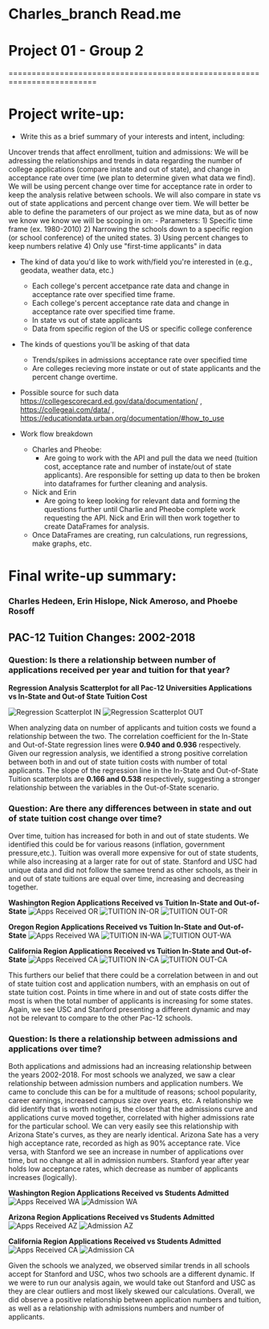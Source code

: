 # Charles_branch Read.me
Project 01 - Group 2
====================

=========================================================================

Project write-up:
=================

- Write this as a brief summary of your interests and intent, including:

Uncover trends that affect enrollment, tuition and admissions:
    We will be adressing the relationships and trends in data regarding the number of college applications (compare instate and out of state), and change in acceptance rate over time (we plan to determine given what data we find). We will be using percent change over time for acceptance rate in order to keep the analysis relative between schools. We will also compare in state vs out of state applications and percent change over tiem. We will better be able to define the parameters of our project as we mine data, but as of now we know we know we will be scoping in on:
    - Parameters:
    1) Specific time frame (ex. 1980-2010)
    2) Narrowing the schools down to a specific region (or school conference) of the united states. 
    3) Using percent changes to keep numbers relative
    4) Only use "first-time applicants" in data
    
    
- The kind of data you'd like to work with/field you're interested in (e.g., geodata, weather data, etc.)

    - Each college's percent accetpance rate data and change in acceptance rate over specified time frame.
    - Each college's percent acceptance rate data and change in acceptance rate over specified time frame.
    - In state vs out of state applicants
    - Data from specific region of the US or specific college conference 

- The kinds of questions you'll be asking of that data
    - Trends/spikes in admissions acceptance rate over specified time
    - Are colleges recieving more instate or out of state applicants and the percent change overtime.

- Possible source for such data
    https://collegescorecard.ed.gov/data/documentation/ ,
    https://collegeai.com/data/ ,
    https://educationdata.urban.org/documentation/#how_to_use 

- Work flow breakdown
    - Charles and Pheobe: 
        - Are going to work with the API and pull the data we need (tuition cost, acceptance rate and number of instate/out of state applicants). Are responsible for setting up data to then be broken into dataframes for further cleaning and analysis.
    - Nick and Erin
        - Are going to keep looking for relevant data and forming the questions further until Charlie and Pheobe complete work requesting the API. Nick and Erin will then work together to create DataFrames for analysis.
    - Once DataFrames are creating, run calculations, run regressions, make graphs, etc. 


Final write-up summary:
=================

### Charles Hedeen, Erin Hislope, Nick Ameroso, and Phoebe Rosoff
## PAC-12 Tuition Changes: 2002-2018

### Question: Is there a relationship between number of applications received per year and tuition for that year?

**Regression Analysis Scatterplot for all Pac-12 Universities Applications vs In-State and Out-of State Tuition Cost**

![Regression Scatterplot IN](/Analysis_Graphs/regressions_graphs/TTL_apps_vs_tuition_IN.png)
![Regression Scatterplot OUT](/Analysis_Graphs/regressions_graphs/TTL_apps_vs_tuition_OUT.png)

When analyzing data on number of applicants and tuition costs we found a relationship between the two.
The correlation coefficient for the In-State and Out-of-State regression lines were **0.940 and 0.936** respectively. Given our regression analysis, we identified a strong positive correlation between both in and out of state tuition costs with number of total applicants.
The slope of the regression line in the In-State and Out-of-State Tuition scatterplots are **0.166 and 0.538** respectively, suggesting a stronger relationship between the variables in the Out-of-State scenario. 

### Question: Are there any differences between in state and out of state tuition cost change over time? 
Over time, tuition has increased for both in and out of state students. We identified this could be for various reasons (inflation, government pressure,etc.). Tuition was overall more expensive for out of state students, while also increasing at a larger rate for out of state. Stanford and USC had unique data and did not follow the samee trend as other schools, as their in and out of state tuitions are equal over time, increasing and decreasing together.

**Washington Region Applications Received vs Tuition In-State and Out-of-State**
![Apps Received OR](/Analysis_Graphs/admiss_vs_apps_graphs/applicants_WA.png)
![TUITION IN-OR](/Analysis_Graphs/state_tuition_graphs/WASHINGTON_IN.png)
![TUITION OUT-OR](/Analysis_Graphs/state_tuition_graphs/WASHINGTON_OUT.png)

**Oregon Region Applications Received vs Tuition In-State and Out-of-State**
![Apps Received WA](/Analysis_Graphs/admiss_vs_apps_graphs/applicants_OR.png)
![TUITION IN-WA](/Analysis_Graphs/state_tuition_graphs/OREGON_IN.png)
![TUITION OUT-WA](/Analysis_Graphs/state_tuition_graphs/OREGON_OUT.png)

**California Region Applications Received vs Tuition In-State and Out-of-State**
![Apps Received CA](/Analysis_Graphs/admiss_vs_apps_graphs/applicants_CA.png)
![TUITION IN-CA](/Analysis_Graphs/state_tuition_graphs/CALIFORNIA_IN.png)
![TUITION OUT-CA](/Analysis_Graphs/state_tuition_graphs/CALIFORNIA_OUT.png)

This furthers our belief that there could be a correlation between in and out of state tuition cost and application numbers, with an emphasis on out of state tuition cost.
Points in time where in and out of state costs differ the most is when the total number of applicants is increasing for some states. Again, we see USC and Stanford presenting a different dynamic and may not be relevant to compare to the other Pac-12 schools.

### Question: Is there a relationship between admissions and applications over time?
Both applications and admissions had an increasing relationship between the years 2002-2018. For most schools we analyzed, we saw a clear relationship between admission numbers and application numbers. We came to conclude this can be for a multitude of reasons; school popularity, career earnings, increased campus size over years, etc. 
A relationship we did identify that is worth noting is, the closer that the admissions curve and applications curve moved together, correlated with higher admissions rate for the particular school. We can very easily see this relationship with Arizona State's curves, as they are nearly identical. Arizona Sate has a very high acceptance rate, recorded as high as 90% acceptance rate. Vice versa, with Stanford we see an increase in number of applications over time, but no change at all in admission numbers. Stanford year after year holds low acceptance rates, which decrease as number of applicants increases (logically).

**Washington Region Applications Received vs Students Admitted**
![Apps Received WA](/Analysis_Graphs/admiss_vs_apps_graphs/applicants_WA.png)
![Admission WA](/Analysis_Graphs/admiss_vs_apps_graphs/admissions_WA.png)

**Arizona Region Applications Received vs Students Admitted**
![Apps Received AZ](/Analysis_Graphs/admiss_vs_apps_graphs/applicants_AZ.png)
![Admission AZ](/Analysis_Graphs/admiss_vs_apps_graphs/admissions_AZ.png)

**California Region Applications Received vs Students Admitted**
![Apps Received CA](/Analysis_Graphs/admiss_vs_apps_graphs/applicants_CA.png) 
![Admission CA](/Analysis_Graphs/admiss_vs_apps_graphs/admissions_CA.png)

Given the schools we analyzed, we observed similar trends in all schools accept for Stanford and USC, whos two schools are a different dynamic. If we were to run our analysis again, we would take out Stanford and USC as they are clear outliers and most likely skewed our calculations. Overall, we did observe a positive relationship between application numbers and tuition, as well as a relationship with admissions numbers and number of applicants.
